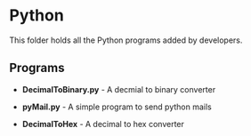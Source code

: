 # Python

  This folder holds all the Python programs added by developers. 


## Programs

- **DecimalToBinary.py** - A decmial to binary converter

- **pyMail.py** - A simple program to send python mails

- **DecimalToHex** - A decimal to hex converter
